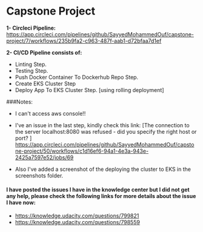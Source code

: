 # Capstone Project

**1- Circleci Pipeline:** https://app.circleci.com/pipelines/github/SayyedMohammedOuf/capstone-project/7/workflows/235b9fa2-c963-487f-aab1-d72bfaa7d1ef

**2- CI/CD Pipeline consists of:**

- Linting Step.
- Testing Step.
- Push Docker Container To Dockerhub Repo Step.
- Create EKS Cluster Step
- Deploy App To EKS Cluster Step. [using rolling deployment]

###Notes:
- I can't access aws console!!
- I've an issue in the last step, kindly check this link:
 [The connection to the server localhost:8080 was refused - did you specify the right host or port?
]
https://app.circleci.com/pipelines/github/SayyedMohammedOuf/capstone-project/50/workflows/c1d16ef6-94a1-4e3a-943e-2425a7597e52/jobs/69

- Also I've added a screenshot of the deploying the cluster to EKS in the screenshots folder.

#### I have posted the issues I have in the knowledge center but I did not get any help, please check the following links for more details about the issue I have now:

- https://knowledge.udacity.com/questions/799821
- https://knowledge.udacity.com/questions/798559
